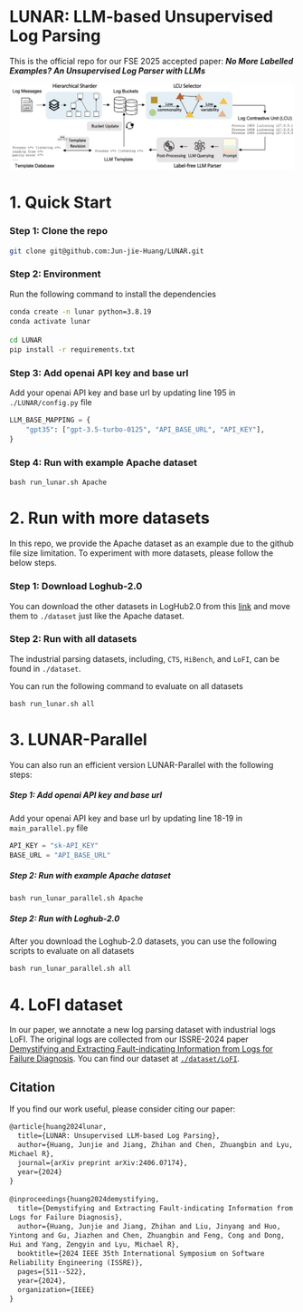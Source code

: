 # LUNAR: LLM-based Unsupervised Log Parsing

This is the official repo for our FSE 2025 accepted paper: _**No More Labelled Examples? An Unsupervised Log Parser with LLMs**_


![LUNAR](./others/framework.jpg)


# 1. Quick Start
### Step 1: Clone the repo
```bash
git clone git@github.com:Jun-jie-Huang/LUNAR.git
```
### Step 2: Environment
Run the following command to install the dependencies
```bash
conda create -n lunar python=3.8.19
conda activate lunar

cd LUNAR
pip install -r requirements.txt
```

### Step 3: Add openai API key and base url
Add your openai API key and base url by updating line 195 in `./LUNAR/config.py` file
```python
LLM_BASE_MAPPING = {
    "gpt35": ["gpt-3.5-turbo-0125", "API_BASE_URL", "API_KEY"],
}
```

### Step 4: Run with example Apache dataset
```commandline
bash run_lunar.sh Apache
```

# 2. Run with more datasets
In this repo, we provide the Apache dataset as an example due to the github file size limitation. To experiment with more datasets, please follow the below steps.

### Step 1: Download Loghub-2.0
You can download the other datasets in LogHub2.0 from this [link](https://zenodo.org/records/8275861) and move them to `./dataset` just like the Apache dataset.


### Step 2: Run with all datasets
The industrial parsing datasets, including, `CTS`, `HiBench`, and `LoFI`, can be found in `./dataset`. 

You can run the following command to evaluate on all datasets
```commandline
bash run_lunar.sh all
```


# 3. LUNAR-Parallel
You can also run an efficient version LUNAR-Parallel with the following steps:

##### Step 1: Add openai API key and base url
Add your openai API key and base url by updating line 18-19 in `main_parallel.py` file
```python
API_KEY = "sk-API_KEY"
BASE_URL = "API_BASE_URL"
```

##### Step 2: Run with example Apache dataset
```commandline
bash run_lunar_parallel.sh Apache
```

##### Step 2: Run with Loghub-2.0
After you download the Loghub-2.0 datasets, you can use the following scripts to evaluate on all datasets
```commandline
bash run_lunar_parallel.sh all
```

# 4. LoFI dataset
In our paper, we annotate a new log parsing dataset with industrial logs LoFI. The original logs are collected from our ISSRE-2024 paper [Demystifying and Extracting Fault-indicating Information from Logs for Failure Diagnosis](https://arxiv.org/pdf/2409.13561).
You can find our dataset at [`./dataset/LoFI`](https://github.com/Jun-jie-Huang/LUNAR/blob/main/dataset/LoFI).


## Citation
If you find our work useful, please consider citing our paper:

```
@article{huang2024lunar,
  title={LUNAR: Unsupervised LLM-based Log Parsing},
  author={Huang, Junjie and Jiang, Zhihan and Chen, Zhuangbin and Lyu, Michael R},
  journal={arXiv preprint arXiv:2406.07174},
  year={2024}
}

@inproceedings{huang2024demystifying,
  title={Demystifying and Extracting Fault-indicating Information from Logs for Failure Diagnosis},
  author={Huang, Junjie and Jiang, Zhihan and Liu, Jinyang and Huo, Yintong and Gu, Jiazhen and Chen, Zhuangbin and Feng, Cong and Dong, Hui and Yang, Zengyin and Lyu, Michael R},
  booktitle={2024 IEEE 35th International Symposium on Software Reliability Engineering (ISSRE)},
  pages={511--522},
  year={2024},
  organization={IEEE}
}
```
